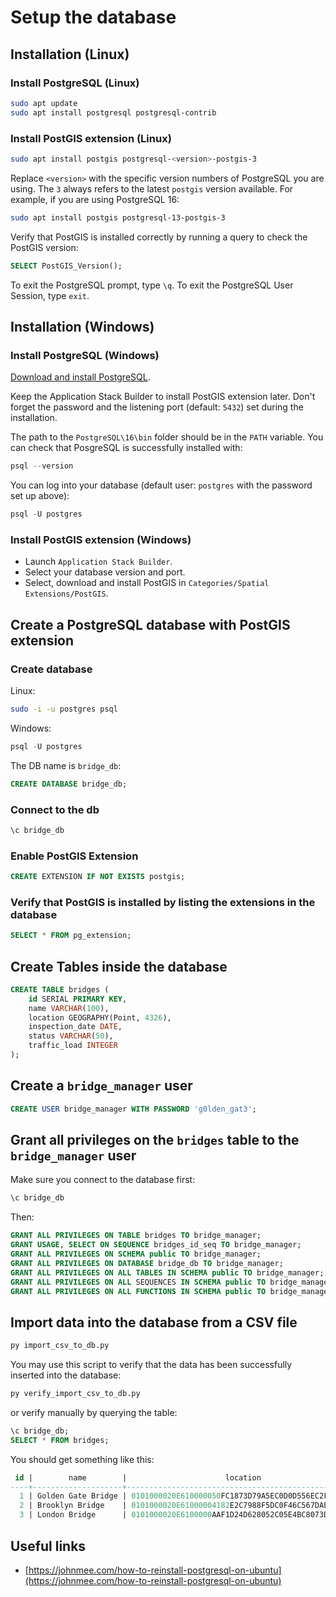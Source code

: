 # Setup the database

## Installation (Linux)

### Install PostgreSQL (Linux)

```bash
sudo apt update
sudo apt install postgresql postgresql-contrib
```

### Install PostGIS extension (Linux)

```bash
sudo apt install postgis postgresql-<version>-postgis-3
```

Replace `<version>` with the specific version numbers of PostgreSQL you are using. The `3` always refers to the latest `postgis` version available. For example, if you are using PostgreSQL 16:

```bash
sudo apt install postgis postgresql-13-postgis-3
```

Verify that PostGIS is installed correctly by running a query to check the PostGIS version:

```sql
SELECT PostGIS_Version();
```

To exit the PostgreSQL prompt, type `\q`.
To exit the PostgreSQL User Session, type `exit`.

## Installation (Windows)

### Install PostgreSQL (Windows)

[Download and install PostgreSQL](https://www.postgresql.org/download/windows/).

Keep the Application Stack Builder to install PostGIS extension later. Don't forget the password and the listening port (default: `5432`) set during the installation.

The path to the `PostgreSQL\16\bin` folder should be in the `PATH` variable. You can check that PosgreSQL is successfully installed with:

```powershell
psql --version
```

You can log into your database (default user: `postgres` with the password set up above):

```powershell
psql -U postgres
```

### Install PostGIS extension (Windows)

* Launch `Application Stack Builder`.
* Select your database version and port.
* Select, download and install PostGIS in `Categories/Spatial Extensions/PostGIS`.

## Create a PostgreSQL database with PostGIS extension

### Create database

Linux:

```bash
sudo -i -u postgres psql
```

Windows:

```powershell
psql -U postgres
```

The DB name is `bridge_db`:

```sql
CREATE DATABASE bridge_db;
```

### Connect to the db

```sql
\c bridge_db
```

### Enable PostGIS Extension

```sql
CREATE EXTENSION IF NOT EXISTS postgis;
```

### Verify that PostGIS is installed by listing the extensions in the database

```sql
SELECT * FROM pg_extension;
```

## Create Tables inside the database

```sql
CREATE TABLE bridges (
    id SERIAL PRIMARY KEY,
    name VARCHAR(100),
    location GEOGRAPHY(Point, 4326),
    inspection_date DATE,
    status VARCHAR(50),
    traffic_load INTEGER
);
```

## Create a `bridge_manager` user

```sql
CREATE USER bridge_manager WITH PASSWORD 'g0lden_gat3';
```

## Grant all privileges on the `bridges` table to the `bridge_manager` user

Make sure you connect to the database first:

```sql
\c bridge_db
```

Then:

```sql
GRANT ALL PRIVILEGES ON TABLE bridges TO bridge_manager;
GRANT USAGE, SELECT ON SEQUENCE bridges_id_seq TO bridge_manager;
GRANT ALL PRIVILEGES ON SCHEMA public TO bridge_manager;
GRANT ALL PRIVILEGES ON DATABASE bridge_db TO bridge_manager;
GRANT ALL PRIVILEGES ON ALL TABLES IN SCHEMA public TO bridge_manager;
GRANT ALL PRIVILEGES ON ALL SEQUENCES IN SCHEMA public TO bridge_manager;
GRANT ALL PRIVILEGES ON ALL FUNCTIONS IN SCHEMA public TO bridge_manager;
```

## Import data into the database from a CSV file

```bash
py import_csv_to_db.py
```

You may use this script to verify that the data has been successfully inserted into the database:

```bash
py verify_import_csv_to_db.py 
```

or verify manually by querying the table:

```sql
\c bridge_db;
SELECT * FROM bridges;
```

You should get something like this:

```sql
 id |        name        |                      location                      | inspection_date | status | traffic_load
----+--------------------+----------------------------------------------------+-----------------+--------+--------------
  1 | Golden Gate Bridge | 0101000020E610000050FC1873D79A5EC0D0D556EC2FE34240 | 2023-01-01      | Good   |        15000
  2 | Brooklyn Bridge    | 0101000020E61000004182E2C7988F5DC0F46C567DAE064140 | 2023-02-15      | Fair   |        10000
  3 | London Bridge      | 0101000020E6100000AAF1D24D628052C05E4BC8073D5B4440 | 2023-03-10      | Poor   |         5000 
```

## Useful links

* [https://johnmee.com/how-to-reinstall-postgresql-on-ubuntu](https://johnmee.com/how-to-reinstall-postgresql-on-ubuntu)
